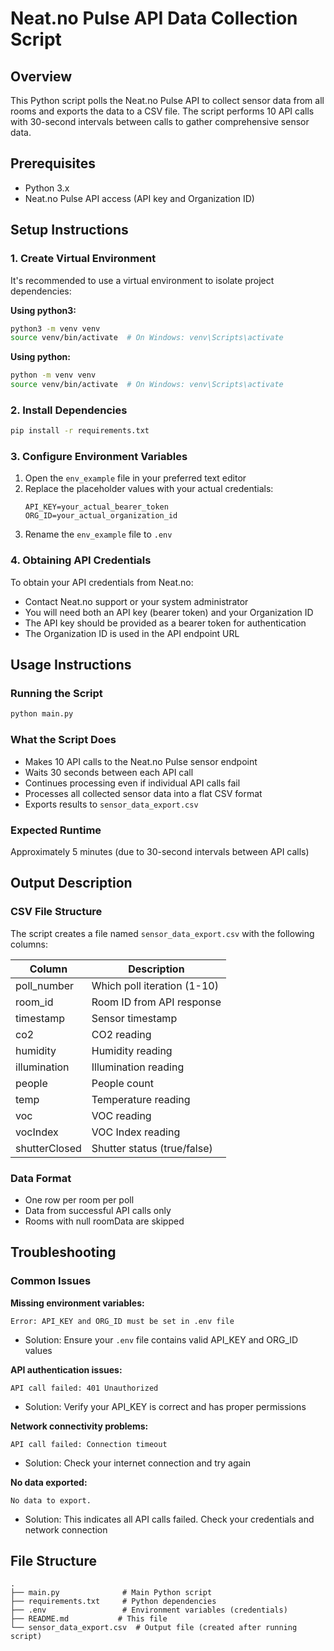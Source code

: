 # Neat.no Pulse API Data Collection Script

## Overview
This Python script polls the Neat.no Pulse API to collect sensor data from all rooms and exports the data to a CSV file. The script performs 10 API calls with 30-second intervals between calls to gather comprehensive sensor data.

## Prerequisites
- Python 3.x
- Neat.no Pulse API access (API key and Organization ID)

## Setup Instructions

### 1. Create Virtual Environment
It's recommended to use a virtual environment to isolate project dependencies:

**Using python3:**
```bash
python3 -m venv venv
source venv/bin/activate  # On Windows: venv\Scripts\activate
```

**Using python:**
```bash
python -m venv venv
source venv/bin/activate  # On Windows: venv\Scripts\activate
```

### 2. Install Dependencies
```bash
pip install -r requirements.txt
```

### 3. Configure Environment Variables
1. Open the `env_example` file in your preferred text editor
2. Replace the placeholder values with your actual credentials:
   ```
   API_KEY=your_actual_bearer_token
   ORG_ID=your_actual_organization_id
   ```
3. Rename the `env_example` file to `.env`

### 4. Obtaining API Credentials
To obtain your API credentials from Neat.no:
- Contact Neat.no support or your system administrator
- You will need both an API key (bearer token) and your Organization ID
- The API key should be provided as a bearer token for authentication
- The Organization ID is used in the API endpoint URL

## Usage Instructions

### Running the Script
```bash
python main.py
```

### What the Script Does
- Makes 10 API calls to the Neat.no Pulse sensor endpoint
- Waits 30 seconds between each API call
- Continues processing even if individual API calls fail
- Processes all collected sensor data into a flat CSV format
- Exports results to `sensor_data_export.csv`

### Expected Runtime
Approximately 5 minutes (due to 30-second intervals between API calls)

## Output Description

### CSV File Structure
The script creates a file named `sensor_data_export.csv` with the following columns:

| Column | Description |
|--------|-------------|
| poll_number | Which poll iteration (1-10) |
| room_id | Room ID from API response |
| timestamp | Sensor timestamp |
| co2 | CO2 reading |
| humidity | Humidity reading |
| illumination | Illumination reading |
| people | People count |
| temp | Temperature reading |
| voc | VOC reading |
| vocIndex | VOC Index reading |
| shutterClosed | Shutter status (true/false) |

### Data Format
- One row per room per poll
- Data from successful API calls only
- Rooms with null roomData are skipped

## Troubleshooting

### Common Issues

**Missing environment variables:**
```
Error: API_KEY and ORG_ID must be set in .env file
```
- Solution: Ensure your `.env` file contains valid API_KEY and ORG_ID values

**API authentication issues:**
```
API call failed: 401 Unauthorized
```
- Solution: Verify your API_KEY is correct and has proper permissions

**Network connectivity problems:**
```
API call failed: Connection timeout
```
- Solution: Check your internet connection and try again

**No data exported:**
```
No data to export.
```
- Solution: This indicates all API calls failed. Check your credentials and network connection

## File Structure
```
.
├── main.py              # Main Python script
├── requirements.txt     # Python dependencies
├── .env                 # Environment variables (credentials)
├── README.md           # This file
└── sensor_data_export.csv  # Output file (created after running script)
```
